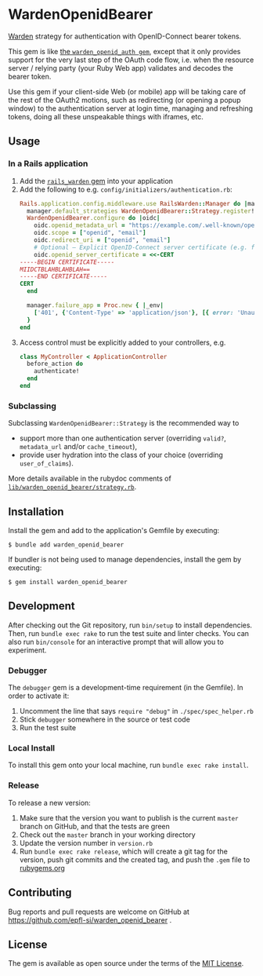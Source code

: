 # WardenOpenidBearer

[Warden](https://github.com/wardencommunity/warden) strategy for authentication with OpenID-Connect bearer tokens.

This gem is like
[the `warden_openid_auth gem`](https://rubygems.org/gems/warden_openid_auth),
except that it only provides support for the very last step of
the OAuth code flow, i.e. when the resource server / relying party
(your Ruby Web app) validates and decodes the bearer token.

Use this gem if your client-side Web (or mobile) app will be taking
care of the rest of the OAuth2 motions, such as redirecting (or
opening a popup window) to the authentication server at login time,
managing and refreshing tokens, doing all these unspeakable things
with iframes, etc.

## Usage

### In a Rails application


1. Add the [`rails_warden` gem](https://rubygems.org/gems/rails_warden) into your application
1. Add the following to e.g. `config/initializers/authentication.rb`:
   ```ruby
   Rails.application.config.middleware.use RailsWarden::Manager do |manager|
     manager.default_strategies WardenOpenidBearer::Strategy.register!
     WardenOpenidBearer.configure do |oidc|
       oidc.openid_metadata_url = "https://example.com/.well-known/openid-configuration"
       oidc.scope = ["openid", "email"]
       oidc.redirect_uri = ["openid", "email"]
       # Optional — Explicit OpenID-Connect server certificate (e.g. for a development rig):
       oidc.openid_server_certificate = <<-CERT
   -----BEGIN CERTIFICATE-----
   MIIDCTBLAHBLAHBLAH==
   -----END CERTIFICATE-----
   CERT
     end
   
     manager.failure_app = Proc.new { |_env|
       ['401', {'Content-Type' => 'application/json'}, [{ error: 'Unauthorized' }.to_json]]
     }
   end
   ```
1. Access control must be explicitly added to your controllers, e.g.
   ```ruby
   class MyController < ApplicationController
     before_action do
       authenticate!
     end
   end
   ```
   
### Subclassing

Subclassing `WardenOpenidBearer::Strategy` is the recommended way to
- support more than one authentication server (overriding `valid?`, `metadata_url` and/or `cache_timeout`),
- provide user hydration into the class of your choice (overriding `user_of_claims`).

More details available in the rubydoc comments of
[`lib/warden_openid_bearer/strategy.rb`](lib/warden_openid_bearer/strategy.rb).

## Installation

Install the gem and add to the application's Gemfile by executing:

    $ bundle add warden_openid_bearer

If bundler is not being used to manage dependencies, install the gem by executing:

    $ gem install warden_openid_bearer

## Development

After checking out the Git repository, run `bin/setup` to install dependencies. Then, run `bundle exec rake` to run the test suite and linter checks. You can also run `bin/console` for an interactive prompt that will allow you to experiment.

### Debugger

The `debugger` gem is a development-time requirement (in the Gemfile). In order to activate it:

1. Uncomment the line that says `require "debug"` in `./spec/spec_helper.rb`
1. Stick `debugger` somewhere in the source or test code
1. Run the test suite

### Local Install

To install this gem onto your local machine, run `bundle exec rake install`.

### Release

To release a new version:
1. Make sure that the version you want to publish is the current `master` branch on GitHub, and that the tests are green
1. Check out the `master` branch in your working directory
1. Update the version number in `version.rb`
1. Run `bundle exec rake release`, which will create a git tag for the version, push git commits and the created tag, and push the `.gem` file to [rubygems.org](https://rubygems.org)

## Contributing

Bug reports and pull requests are welcome on GitHub at https://github.com/epfl-si/warden_openid_bearer .

## License

The gem is available as open source under the terms of the [MIT License](https://opensource.org/licenses/MIT).

